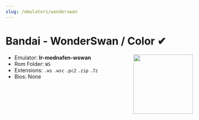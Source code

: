 ```yaml
---
slug: /emulators/wonderswan
---
```


# Bandai - WonderSwan / Color ✔

<img src="https://user-images.githubusercontent.com/98862735/190534777-2a54de18-75ac-47c6-8b91-e6659c07fbda.png" align="right" width="160" />

- Emulator: **lr-mednafen-wswan**
- Rom Folder: `WS`
- Extensions: `.ws` `.wsc` `.pc2` `.zip` `.7z`
- Bios: None
